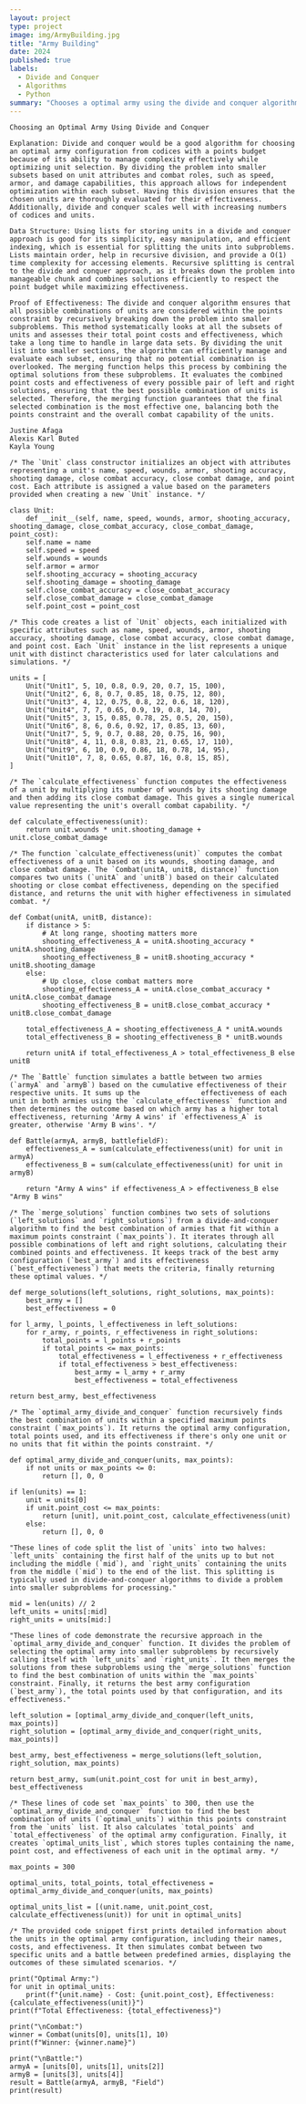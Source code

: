 ```yaml
---
layout: project
type: project
image: img/ArmyBuilding.jpg
title: "Army Building"
date: 2024
published: true
labels:
  - Divide and Conquer
  - Algorithms
  - Python
summary: "Chooses a optimal army using the divide and conquer algorithm."
---
```

    Choosing an Optimal Army Using Divide and Conquer

    Explanation: Divide and conquer would be a good algorithm for choosing an optimal army configuration from codices with a points budget because of its ability to manage complexity effectively while optimizing unit selection. By dividing the problem into smaller subsets based on unit attributes and combat roles, such as speed, armor, and damage capabilities, this approach allows for independent optimization within each subset. Having this division ensures that the chosen units are thoroughly evaluated for their effectiveness. Additionally, divide and conquer scales well with increasing numbers of codices and units. 

    Data Structure: Using lists for storing units in a divide and conquer approach is good for its simplicity, easy manipulation, and efficient indexing, which is essential for splitting the units into subproblems. Lists maintain order, help in recursive division, and provide a O(1) time complexity for accessing elements. Recursive splitting is central to the divide and conquer approach, as it breaks down the problem into manageable chunk and combines solutions efficiently to respect the point budget while maximizing effectiveness. 

    Proof of Effectiveness: The divide and conquer algorithm ensures that all possible combinations of units are considered within the points constraint by recursively breaking down the problem into smaller subproblems. This method systematically looks at all the subsets of units and assesses their total point costs and effectiveness, which take a long time to handle in large data sets. By dividing the unit list into smaller sections, the algorithm can efficiently manage and evaluate each subset, ensuring that no potential combination is overlooked. The merging function helps this process by combining the optimal solutions from these subproblems. It evaluates the combined point costs and effectiveness of every possible pair of left and right solutions, ensuring that the best possible combination of units is selected. Therefore, the merging function guarantees that the final selected combination is the most effective one, balancing both the points constraint and the overall combat capability of the units.

    Justine Afaga
    Alexis Karl Buted
    Kayla Young 

    /* The `Unit` class constructor initializes an object with attributes representing a unit's name, speed, wounds, armor, shooting accuracy, shooting damage, close combat accuracy, close combat damage, and point cost. Each attribute is assigned a value based on the parameters provided when creating a new `Unit` instance. */

    class Unit:
        def __init__(self, name, speed, wounds, armor, shooting_accuracy, shooting_damage, close_combat_accuracy, close_combat_damage, point_cost):
        self.name = name
        self.speed = speed
        self.wounds = wounds
        self.armor = armor
        self.shooting_accuracy = shooting_accuracy
        self.shooting_damage = shooting_damage
        self.close_combat_accuracy = close_combat_accuracy
        self.close_combat_damage = close_combat_damage
        self.point_cost = point_cost

    /* This code creates a list of `Unit` objects, each initialized with specific attributes such as name, speed, wounds, armor, shooting accuracy, shooting damage, close combat accuracy, close combat damage, and point cost. Each `Unit` instance in the list represents a unique unit with distinct characteristics used for later calculations and simulations. */

    units = [
        Unit("Unit1", 5, 10, 0.8, 0.9, 20, 0.7, 15, 100),
        Unit("Unit2", 6, 8, 0.7, 0.85, 18, 0.75, 12, 80),
        Unit("Unit3", 4, 12, 0.75, 0.8, 22, 0.6, 18, 120),
        Unit("Unit4", 7, 7, 0.65, 0.9, 19, 0.8, 14, 70),
        Unit("Unit5", 3, 15, 0.85, 0.78, 25, 0.5, 20, 150),
        Unit("Unit6", 8, 6, 0.6, 0.92, 17, 0.85, 13, 60),
        Unit("Unit7", 5, 9, 0.7, 0.88, 20, 0.75, 16, 90),
        Unit("Unit8", 4, 11, 0.8, 0.83, 21, 0.65, 17, 110),
        Unit("Unit9", 6, 10, 0.9, 0.86, 18, 0.78, 14, 95),
        Unit("Unit10", 7, 8, 0.65, 0.87, 16, 0.8, 15, 85),
    ]

    /* The `calculate_effectiveness` function computes the effectiveness of a unit by multiplying its number of wounds by its shooting damage and then adding its close combat damage. This gives a single numerical value representing the unit's overall combat capability. */

    def calculate_effectiveness(unit):
        return unit.wounds * unit.shooting_damage + unit.close_combat_damage

    /* The function `calculate_effectiveness(unit)` computes the combat effectiveness of a unit based on its wounds, shooting damage, and close combat damage. The `Combat(unitA, unitB, distance)` function compares two units (`unitA` and `unitB`) based on their calculated shooting or close combat effectiveness, depending on the specified distance, and returns the unit with higher effectiveness in simulated combat. */

    def Combat(unitA, unitB, distance):
        if distance > 5:
            # At long range, shooting matters more
            shooting_effectiveness_A = unitA.shooting_accuracy * unitA.shooting_damage
            shooting_effectiveness_B = unitB.shooting_accuracy * unitB.shooting_damage
        else:
            # Up close, close combat matters more
            shooting_effectiveness_A = unitA.close_combat_accuracy * unitA.close_combat_damage
            shooting_effectiveness_B = unitB.close_combat_accuracy * unitB.close_combat_damage
    
        total_effectiveness_A = shooting_effectiveness_A * unitA.wounds
        total_effectiveness_B = shooting_effectiveness_B * unitB.wounds
    
        return unitA if total_effectiveness_A > total_effectiveness_B else unitB

    /* The `Battle` function simulates a battle between two armies (`armyA` and `armyB`) based on the cumulative effectiveness of their respective units. It sums up the               effectiveness of each unit in both armies using the `calculate_effectiveness` function and then determines the outcome based on which army has a higher total effectiveness, returning 'Army A wins' if `effectiveness_A` is greater, otherwise 'Army B wins'. */

    def Battle(armyA, armyB, battlefieldF):
        effectiveness_A = sum(calculate_effectiveness(unit) for unit in armyA)
        effectiveness_B = sum(calculate_effectiveness(unit) for unit in armyB)
    
        return "Army A wins" if effectiveness_A > effectiveness_B else "Army B wins"

    /* The `merge_solutions` function combines two sets of solutions (`left_solutions` and `right_solutions`) from a divide-and-conquer algorithm to find the best combination of armies that fit within a maximum points constraint (`max_points`). It iterates through all possible combinations of left and right solutions, calculating their combined points and effectiveness. It keeps track of the best army configuration (`best_army`) and its effectiveness (`best_effectiveness`) that meets the criteria, finally returning these optimal values. */

    def merge_solutions(left_solutions, right_solutions, max_points):
        best_army = []
        best_effectiveness = 0

    for l_army, l_points, l_effectiveness in left_solutions:
        for r_army, r_points, r_effectiveness in right_solutions:
            total_points = l_points + r_points
            if total_points <= max_points:
                total_effectiveness = l_effectiveness + r_effectiveness
                if total_effectiveness > best_effectiveness:
                    best_army = l_army + r_army
                    best_effectiveness = total_effectiveness

    return best_army, best_effectiveness

    /* The `optimal_army_divide_and_conquer` function recursively finds the best combination of units within a specified maximum points constraint (`max_points`). It returns the optimal army configuration, total points used, and its effectiveness if there's only one unit or no units that fit within the points constraint. */

    def optimal_army_divide_and_conquer(units, max_points):
        if not units or max_points <= 0:
            return [], 0, 0

    if len(units) == 1:
        unit = units[0]
        if unit.point_cost <= max_points:
            return [unit], unit.point_cost, calculate_effectiveness(unit)
        else:
            return [], 0, 0

    "These lines of code split the list of `units` into two halves: `left_units` containing the first half of the units up to but not including the middle (`mid`), and `right_units` containing the units from the middle (`mid`) to the end of the list. This splitting is typically used in divide-and-conquer algorithms to divide a problem into smaller subproblems for processing."
    
    mid = len(units) // 2
    left_units = units[:mid]
    right_units = units[mid:]

    "These lines of code demonstrate the recursive approach in the `optimal_army_divide_and_conquer` function. It divides the problem of selecting the optimal army into smaller subproblems by recursively calling itself with `left_units` and `right_units`. It then merges the solutions from these subproblems using the `merge_solutions` function to find the best combination of units within the `max_points` constraint. Finally, it returns the best army configuration (`best_army`), the total points used by that configuration, and its effectiveness."

    left_solution = [optimal_army_divide_and_conquer(left_units, max_points)]
    right_solution = [optimal_army_divide_and_conquer(right_units, max_points)]

    best_army, best_effectiveness = merge_solutions(left_solution, right_solution, max_points)

    return best_army, sum(unit.point_cost for unit in best_army), best_effectiveness

    /* These lines of code set `max_points` to 300, then use the `optimal_army_divide_and_conquer` function to find the best combination of units (`optimal_units`) within this points constraint from the `units` list. It also calculates `total_points` and `total_effectiveness` of the optimal army configuration. Finally, it creates `optimal_units_list`, which stores tuples containing the name, point cost, and effectiveness of each unit in the optimal army. */

    max_points = 300

    optimal_units, total_points, total_effectiveness = optimal_army_divide_and_conquer(units, max_points)

    optimal_units_list = [(unit.name, unit.point_cost, calculate_effectiveness(unit)) for unit in optimal_units]

    /* The provided code snippet first prints detailed information about the units in the optimal army configuration, including their names, costs, and effectiveness. It then simulates combat between two specific units and a battle between predefined armies, displaying the outcomes of these simulated scenarios. */

    print("Optimal Army:")
    for unit in optimal_units:
        print(f"{unit.name} - Cost: {unit.point_cost}, Effectiveness: {calculate_effectiveness(unit)}")
    print(f"Total Effectiveness: {total_effectiveness}")

    print("\nCombat:")
    winner = Combat(units[0], units[1], 10)
    print(f"Winner: {winner.name}")

    print("\nBattle:")
    armyA = [units[0], units[1], units[2]]
    armyB = [units[3], units[4]]
    result = Battle(armyA, armyB, "Field")
    print(result)

